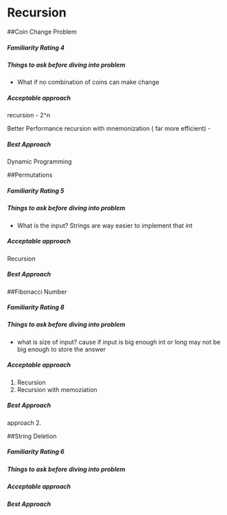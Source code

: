 # Recursion

##Coin Change Problem
##### Familiarity Rating 4
##### Things to ask before diving into problem
* What if no combination of coins can make change

##### Acceptable approach
recursion - 2^n

Better Performance
recursion with mnemonization ( far more efficient) - 

##### Best Approach
Dynamic Programming


##Permutations
##### Familiarity Rating 5
##### Things to ask before diving into problem
* What is the input? Strings are way easier to implement that int

##### Acceptable approach
Recursion

##### Best Approach

##Fibonacci Number
##### Familiarity Rating 8
##### Things to ask before diving into problem
* what is size of input? cause if input is big enough int or long may not be big enough to store the answer

##### Acceptable approach
1) Recursion
2) Recursion with memoziation

##### Best Approach
approach 2.


##String Deletion
##### Familiarity Rating 6
##### Things to ask before diving into problem

##### Acceptable approach

##### Best Approach
